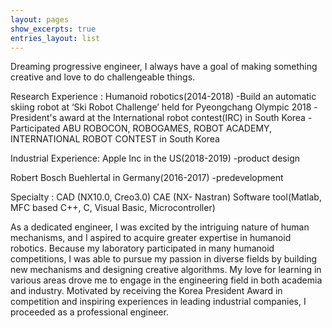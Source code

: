 ```yaml
---
layout: pages
show_excerpts: true
entries_layout: list
---
```







Dreaming progressive engineer, I always have a goal of making something creative and love to do challengeable things. 

Research Experience : 
Humanoid robotics(2014-2018)
-Build an automatic skiing robot at ‘Ski Robot Challenge’ held for Pyeongchang Olympic 2018
-President's award at the International robot contest(IRC) in South Korea
-Participated ABU ROBOCON, ROBOGAMES, ROBOT ACADEMY, INTERNATIONAL ROBOT CONTEST in South Korea

Industrial Experience:
Apple Inc in the US(2018-2019)
-product design

Robert Bosch Buehlertal in Germany(2016-2017)
-predevelopment

Specialty :
CAD (NX10.0, Creo3.0) CAE (NX- Nastran)
Software tool(Matlab, MFC based C++, C, Visual Basic, Microcontroller)

 As a dedicated engineer, I was excited by the intriguing nature of human mechanisms, and I aspired to acquire greater expertise in humanoid robotics. Because my laboratory participated in many humanoid competitions, I was able to pursue my passion in diverse fields by building new mechanisms and designing creative algorithms. My love for learning in various areas drove me to engage in the engineering field in both academia and industry. Motivated by receiving the Korea President Award in competition and inspiring experiences in leading industrial companies, I proceeded as a professional engineer.
